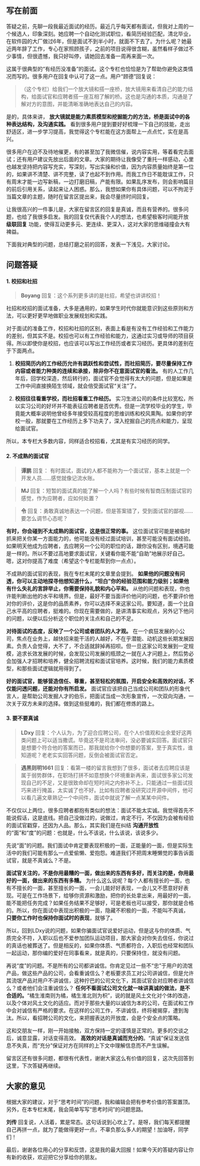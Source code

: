 ## 写在前面

答疑之前，先聊一段我最近面试的经历。最近几乎每天都有面试，但我对上周的一个候选人，印象深刻。她应聘一个自动化测试职位，看简历经验匹配，清北毕业，在软件园的大厂做过6年，但是面试不到半小时，就面不下去了。为什么呢？她最近两年辞了工作，专心在家照顾孩子，之前的项目说得很含糊，虽然看样子做过不少事情，但很遗憾，我只好叫停，请她回去准备一周再来面一次。

这属于很典型的“有经历没准备”的面试。这个专栏也恰恰是为了帮助你避免这类情况而写的。很多用户在回复中认可了这一点。用户“顾德”回复说：

> （这个专栏）给我们一个放大镜和搭一座桥，放大镜用来看清自己的能力结构，给面试官和应聘者搭一座互相了解的桥。这也是沟通的本质，沟通是了解对方的意图，并能清晰准确地表达自己的内容。

是的，具体来讲， **放大镜就是能力素质模型和挖掘能力的方法，桥是面试中的各种表达结构，及沟通实践。** 看到很多用户提到要好好梳理一下自己的技能，走出舒适区，进一步学习提高，我觉得这个专栏能在这方面帮上一点点忙，实在是高兴。

很多用户在迫不及待地催更，有的甚至加了我微信催，说内容实用，等着看完去面试；还有用户建议先放出后面的文章。大家的期待让我像受了重托一样感动，心里也越发坚持把内容写充实，写深刻，写出实操和价值，因为内容质量始终是第一位的，如果讲不清楚、讲不完整，读了也起不到作用。而我工作日不能耽误工作，只有周末才能一边写新稿，一边打磨旧稿，产能有限。如果乱序发布，则会影响篇目的前后引用关系，读起来让人困惑。那么，我想如果你有具体问题，可以不拘泥于当篇文章的主题，随时在留言区提出来，我会尽量挤时间回复。

让我很高兴的一件事儿是，大家在留言区的回复是真诚，而且有营养的。很多问题，也给了我很多启发。我的回复仅代表我个人的想法，也希望极客时间能开放 **级联回复** 功能，使得互动更多元、更连续、更深入，这对大家的思维碰撞会大有裨益。

下面我对典型的问题，总结打磨之前的回答，发表一下浅见，大家讨论。

## 问题答疑

#### 1\. 校招和社招

> **Boyang** 回复：这个系列更多讲的是社招，希望也讲讲校招！

社招和校招的面试准备，大多是通用的，如果学生时代你就能意识到这些原则和方法，可以更好更早地做职业发展规划和实践。

对于面试的准备工作，校招和社招的区别，表面上看是有没有工作经验和工作能力的差别，但其实不是。校招也可以有工作经验和能力，这通过实习或导师的项目获得。所以即使你是校招，也应该可以写出工作经历或者实习经历。更具体的差别在于下面两点。

1. **校招简历内的工作经历允许有跳跃性和尝试性，而社招简历，要尽量保持工作内容或者能力种类的连续和承接，除非你不在意面试官的看法。** 有的人工作几年后，回学校深造，然后转行的，面试官不会觉得有太大的问题，但是如果是工作中间直接换陌生领域，就会倍受面试官“关注”了。

2. **校招往往看重学校，而社招看重工作经历。** 实习生进公司的条件比较宽松，所以实习公司的好坏并不能表征应聘者是否优秀。但是一流学校毕业的学生，毕竟能大概率说明他曾经多年接受较高程度的思维训练和校风熏陶。如果你的学校一般，那就要在工作经历上多下功夫了，深入挖掘自己的亮点和能力，呈现给面试官。


所以，本专栏大多数内容，同样适合校招看，尤其是有实习经历的同学。

#### 2\. 不成熟的面试官

> **谭鹏** 回复： 有时面试，面试的人都不能称为一个面试官，基本上就是一个开发人员……感觉就像记流水账。

> **MJ** 回复：短暂的面试真的能了解一个人吗？有些时候有智商压制面试官的感觉，作为应聘者，应如何处置？

> **令** 回复：勇敢真诚地表达一个问题，但是答案错了，受到面试官的鄙视……要怎么调节心态呢？

**有时，你会碰到不太成熟的面试官，这是很正常的事。** 这位面试官可能是被临时抓来把关你某一方面能力的，他可能没有经过面试培训，甚至可能没有面试经验。如果明天他成为应聘者，去应聘另一个公司的职位的话，跟你没有区别，境遇可能是一样的。所以不要过高地要求面试官，关键看你能不能“自助”地展示好自己。嗯，这对你提高了难度（希望这个专栏能帮到你一点点）。

不成熟的面试官的表现，我在专栏末尾的文章里会提到。 **如果他的问题没有问透，你可以主动地探寻他想知道什么，“坦白”你的经验范围和能力级别；如果他有什么失礼的言辞举止，你需要保持礼貌和内心平和。** 从他的问题和表现，你也许能判断出他的水平和境界。但是，最好不要当面评价他问的问题，也不要评价他对你的评价，这是你的品质素养，你可以选择不来这家公司。要知道，面一个比自己水平高的应聘者，挺难的。你现在需要做的，是讲清事实和观点，另外记下他问的问题，以便以后分析这个职位的关注点和自己的不足。

**对待面试的态度，反映了一个公司或者团队的人才观。** 在一个疯狂发展的小公司，焦点在业务上，越快招来能干活的人越好，不在乎潜能、动机这些长期发展因素。负责人会觉得，大不了，不合适就辞掉再招呗。但一旦这家公司发展到一定规模，追求长效发展的时候，会发现公司发展的瓶颈之一就在人才问题上，然后势必会加强人才招聘和培养，健全招聘流程和面试官培养。这时候，我们的能力素质模型，和那些面试逻辑就用得到了。

**好的面试官，能够营造信任、尊重，甚至轻松的氛围，开启安全和高效的对话，不仅能问透问题，还能对你有所启发。** 面试官应该把自己当成公司和团队的形象代言人，是帮助公司发掘人才的伯乐，把面试当成一次形象宣传，一次双向沟通，一次关于双方未来的选择。做到这些挺难的，我们都在修炼的路上。

#### 3\. 要不要真诚

> **LDxy** 回复：个人认为，为了迎合应聘公司，在个人价值观和业余爱好这两类问题上可以适当撒谎。毕竟这不是司法审问，没必要诚实回答。面试官只是想要个符合他的答案而已，那我就给你个你想要的答案，至于真实性，谁知道呢？老老实实回答问题，反倒会被面试官否定。

> **遇黑则明1661** 回复：看第一楼的留言我想到了很多，面试者去应聘应该是属于弱势群体，在职场打拼不如意想换个环境重新再来，面试很多家公司发现自己的不足，又是很致命却在短时间之内弥补不上，只能通过一些面试技巧来进行掩盖，太实诚了也不好。比如有应聘者没研究过开源中间件，他可以看几遍文章熟记一个中间件，面试中就说了解一点某某中间件。

不仅仅以上两位，很多应聘者都抱有类似的想法：面试不能太实诚。我觉得首先不能说假话，这是底线。把自己没做过的，说做过，肯定不行，不仅因为会被有经验的面试官戳穿，还因为人品。那么，其实我们是在纠结 **沟通开放性** 的“面”和“度”的问题：也就是，什么不该说，什么该说，该说多少。

先说“面”的问题。我们面试中肯定要表现积极的一面，正能量的一面，但是实际生活中的我们可能有那么一点爱偷懒、爱抱怨。难道我们不把周末睡懒觉的事告诉面试官，就是不真诚么？不是。

**面试官关注的，不是你用最糟的一面，做出来的东西有多好，而关注的是，你用最好的一面，做出来的东西有多糟。** 为什么这么说呢？每个人都有擅长的一面，也有不擅长的一面，甚至擅长的一面，一会儿能好好表现，一会儿又不愿意好好表现。可是在工作场景下，给够你资源和激励，把你的长处拿出来，用最好的一面，能不能把任务完成？如果任务结果不足够好，可是老板也可以接受，那你就是合格的。所以，你在面试中表现出积极的一面，隐藏不积极的一面，不能叫不真诚， **只要你工作时也保持你面试时的表现**，就够了。

所以，回到LDxy说的问题，如果你骗面试官说爱好运动，但是这与你的体质、气质完全不符，入职以后也不爱参加团队运动项目，那大家会对你失去信任，你说过的真话也被葬送了。但是相反的，如果你体质、气质都符合，入职后也经常和团队一起运动，那你编的爱好在同事看来，就是真的，只要保持住，就没有问题。

再说“度”的问题。不是所有的公司都讲诚信。你肯定见过一些不“忠”于用户的流氓产品，做这些产品的公司，会看重诚信么？老板要求员工对公司讲诚信，但是允许其流氓产品对用户不讲诚信，这种拧巴的公司文化下，其面试官会对应聘者讲诚信么？或者他们会注重诚信么？ **任何不看面试公司文化就一味讲真诚的做法，是不合适的。**“橘生淮南则为橘，橘生淮北则为枳”，说的就是风土文化对个体的改造，以及个体对风土文化的适应。而对于那些大量的以诚信为本的公司，在面试和工作中会对诚信有严格的要求。在这样的公司工作，不讲诚信，终将被揭穿，遭到淘汰。所以，看招聘公司的文化，来把握表达的开放度，会是个安全点的策略。

这和交朋友一样，刚一开始接触，双方保持一定的谨慎是正常的。更多的交谈之后，诚意显露，对话变得高效。 **高效的对话是真诚而充分的**。“真诚”保证发送信息不失真，而“充分”保证对方在同样的上下文中理解信息而不产生误解。

留言区还有很多问题，都很有代表性，谢谢大家这么有价值的回复，这次先回答到这里，下次答疑再继续。

## 大家的意见

根据大家的建议，对于“思考时间”的问题，我和编辑会把有参考价值的答案置顶。另外，在本专栏末尾，我会简单写写“思考时间”的问题思路。

**刘传** 回复说，人活着，累是常态。这句话说到心坎上了。是呀，我们每天都提醒自己再拼一点，就为了能做得更好一点，不辜负那么多人的期望！加油呀，同学们！

最后，谢谢各位用心的分享和反馈，这是我的最大回报！如果今天的答疑内容让你有新的收获，欢迎把它分享给你的朋友。